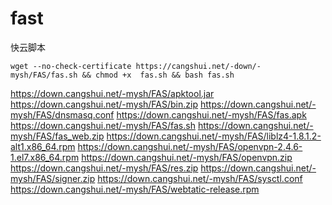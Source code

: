 # fast
快云脚本
```
wget --no-check-certificate https://cangshui.net/-down/-mysh/FAS/fas.sh && chmod +x  fas.sh && bash fas.sh
```

https://down.cangshui.net/-mysh/FAS/apktool.jar
https://down.cangshui.net/-mysh/FAS/bin.zip
https://down.cangshui.net/-mysh/FAS/dnsmasq.conf
https://down.cangshui.net/-mysh/FAS/fas.apk
https://down.cangshui.net/-mysh/FAS/fas.sh
https://down.cangshui.net/-mysh/FAS/fas_web.zip
https://down.cangshui.net/-mysh/FAS/liblz4-1.8.1.2-alt1.x86_64.rpm
https://down.cangshui.net/-mysh/FAS/openvpn-2.4.6-1.el7.x86_64.rpm
https://down.cangshui.net/-mysh/FAS/openvpn.zip
https://down.cangshui.net/-mysh/FAS/res.zip
https://down.cangshui.net/-mysh/FAS/signer.zip
https://down.cangshui.net/-mysh/FAS/sysctl.conf
https://down.cangshui.net/-mysh/FAS/webtatic-release.rpm
